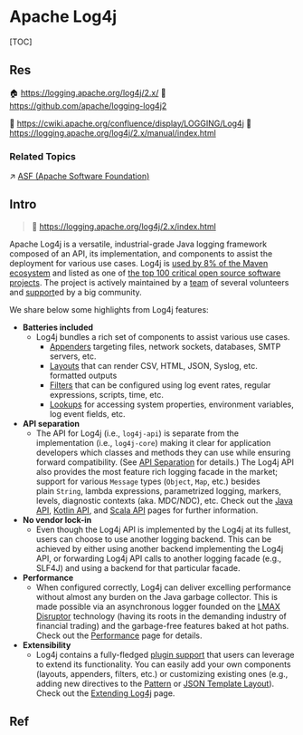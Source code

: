 # Apache Log4j

[TOC]



## Res
🏠 https://logging.apache.org/log4j/2.x/
🚧 https://github.com/apache/logging-log4j2

📂 https://cwiki.apache.org/confluence/display/LOGGING/Log4j
📂 https://logging.apache.org/log4j/2.x/manual/index.html


### Related Topics
↗ [ASF (Apache Software Foundation)](../../../../../../../Open%20Source%20(Free%20Software)%20Spirits%20&%20Software%20License/Free%20Software%20Organizations/ASF%20(Apache%20Software%20Foundation).md)



## Intro
> 🔗 https://logging.apache.org/log4j/2.x/index.html

Apache Log4j is a versatile, industrial-grade Java logging framework composed of an API, its implementation, and components to assist the deployment for various use cases. Log4j is [used by 8% of the Maven ecosystem](https://security.googleblog.com/2021/12/apache-log4j-vulnerability.html) and listed as one of [the top 100 critical open source software projects](https://docs.google.com/spreadsheets/d/1ONZ4qeMq8xmeCHX03lIgIYE4MEXVfVL6oj05lbuXTDM/edit#gid=1024997528). The project is actively maintained by a [team](https://logging.apache.org/log4j/2.x/team.html) of several volunteers and [support](https://logging.apache.org/log4j/2.x/support.html)ed by a big community.

We share below some highlights from Log4j features:
- **Batteries included**
	- Log4j bundles a rich set of components to assist various use cases.
		- [Appenders](https://logging.apache.org/log4j/2.x/manual/appenders.html) targeting files, network sockets, databases, SMTP servers, etc.
		- [Layouts](https://logging.apache.org/log4j/2.x/manual/layouts.html) that can render CSV, HTML, JSON, Syslog, etc. formatted outputs
		- [Filters](https://logging.apache.org/log4j/2.x/manual/filters.html) that can be configured using log event rates, regular expressions, scripts, time, etc.
		- [Lookups](https://logging.apache.org/log4j/2.x/manual/lookups.html) for accessing system properties, environment variables, log event fields, etc.
- **API separation**
	- The API for Log4j (i.e., `log4j-api`) is separate from the implementation (i.e., `log4j-core`) making it clear for application developers which classes and methods they can use while ensuring forward compatibility. (See [API Separation](https://logging.apache.org/log4j/2.x/manual/api-separation.html) for details.) The Log4j API also provides the most feature rich logging facade in the market; support for various `Message` types (`Object`, `Map`, etc.) besides plain `String`, lambda expressions, parametrized logging, markers, levels, diagnostic contexts (aka. MDC/NDC), etc. Check out the [Java API](https://logging.apache.org/log4j/2.x/manual/api.html), [Kotlin API](https://logging.apache.org/log4j/kotlin), and [Scala API](https://logging.apache.org/log4j/scala) pages for further information.
- **No vendor lock-in**
	- Even though the Log4j API is implemented by the Log4j at its fullest, users can choose to use another logging backend. This can be achieved by either using another backend implementing the Log4j API, or forwarding Log4j API calls to another logging facade (e.g., SLF4J) and using a backend for that particular facade.
- **Performance**
	- When configured correctly, Log4j can deliver excelling performance without almost any burden on the Java garbage collector. This is made possible via an asynchronous logger founded on the [LMAX Disruptor](https://lmax-exchange.github.io/disruptor/) technology (having its roots in the demanding industry of financial trading) and the garbage-free features baked at hot paths. Check out the [Performance](https://logging.apache.org/log4j/2.x/performance.html) page for details.
- **Extensibility**
	- Log4j contains a fully-fledged [plugin support](https://logging.apache.org/log4j/2.x/manual/plugins.html) that users can leverage to extend its functionality. You can easily add your own components (layouts, appenders, filters, etc.) or customizing existing ones (e.g., adding new directives to the [Pattern](https://logging.apache.org/log4j/2.x/manual/layouts.html#PatternLayout) or [JSON Template Layout](https://logging.apache.org/log4j/2.x/manual/json-template-layout.html#extending)). Check out the [Extending Log4j](https://logging.apache.org/log4j/2.x/manual/extending.html) page.



## Ref
[什么是 Log4j 漏洞？ | IBM]: https://www.ibm.com/cn-zh/topics/log4j
